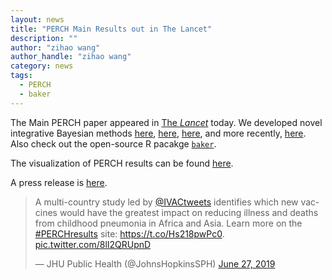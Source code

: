 ```yaml
---
layout: news
title: "PERCH Main Results out in The Lancet"
description: ""
author: "zihao wang"
author_handle: "zihao wang"
category: news
tags: 
  - PERCH
  - baker
---
```



The Main PERCH paper appeared in [The *Lancet*](https://www.thelancet.com/journals/lancet/article/PIIS0140-6736(19)30721-4/fulltext) today. We developed novel integrative Bayesian methods [here](http://onlinelibrary.wiley.com/doi/10.1111/rssc.12101/full), [here](https://academic.oup.com/biostatistics/article/18/2/200/2555349/Nested-partially-latent-class-models-for-dependent), [here](https://academic.oup.com/cid/article/64/suppl_3/S213/3858226/Bayesian-Estimation-of-Pneumonia-Etiology), and more recently, [here](https://zhenkewu.com/papers/nplcm_reg). Also check out the open-source R pacakge [`baker`](https://github.com/zhenkewu/baker).

The visualization of PERCH results can be found [here](http://perchresults.org).

A press release is [here](https://www.jhsph.edu/ivac/2019/06/27/ivac-led-perch-study-reveals-viruses-as-new-leading-cause-of-global-childhood-pneumonia/). 

<blockquote class="twitter-tweet" data-width="500"><p lang="en" dir="ltr">A multi-country study led by <a href="https://twitter.com/IVACtweets?ref_src=twsrc%5Etfw">@IVACtweets</a> identifies which new vaccines would have the greatest impact on reducing illness and deaths from childhood pneumonia in Africa and Asia. Learn more on the <a href="https://twitter.com/hashtag/PERCHresults?src=hash&amp;ref_src=twsrc%5Etfw">#PERCHresults</a> site: <a href="https://t.co/Hs218pwPc0">https://t.co/Hs218pwPc0</a>. <a href="https://t.co/8lI2QRUpnD">pic.twitter.com/8lI2QRUpnD</a></p>&mdash; JHU Public Health (@JohnsHopkinsSPH) <a href="https://twitter.com/JohnsHopkinsSPH/status/1144380713082511366?ref_src=twsrc%5Etfw">June 27, 2019</a></blockquote>
<script async="" src="https://platform.twitter.com/widgets.js" charset="utf-8"></script>
